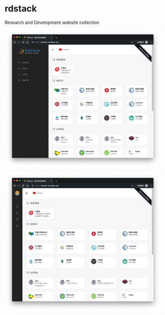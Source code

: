 # rdstack

Research and Development website collection


![screenshot01](resources/screenshot01.jpg)


![screenshot01](resources/screenshot02.jpg)
